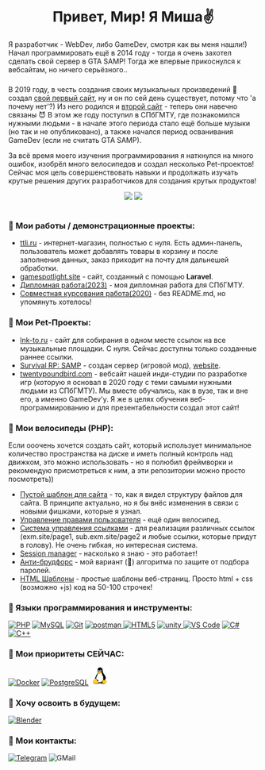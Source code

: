 <h1 align="center"> Привет, Мир! Я Миша✌️ </h1>
Я разработчик - WebDev, либо GameDev, смотря как вы меня нашли!)
Начал программировать ещё в 2014 году - тогда я очень захотел сделать свой сервер в GTA SAMP! Тогда же впервые прикоснулся к вебсайтам, но ничего серьёзного..

### 

В 2019 году, в честь создания своих музыкальных произведений 🎹 создал [свой первый сайт](https://mickrize.ru), ну и он по сей день существует, потому что 'а почему нет'?) Из него родился и [второй сайт](https://lnk-to.ru) - теперь они навечно связаны 😈
В этом же году поступил в СПбГМТУ, где познакомился нужными людьми - в начале этого периода стало ещё больше музыки (но так и не опубликовано), а также начался период осванивания GameDev (если не считать GTA SAMP).


За всё время моего изучения программирования я наткнулся на много ошибок, изобрёл много велосипедов и создал несколько Pet-проектов! Сейчас моя цель совершенствовать навыки и продолжать изучать крутые решения других разработчиков для создания крутых продуктов!  
<p align="center">
  <a href="https://t.me/user1883"><img src="https://img.shields.io/badge/Telegram-273254?style=for-the-badge&logo=Telegram"></a>
  <a href="mailto:encrypt@internet.ru"><img src="https://img.shields.io/badge/encrypt@internet.ru-273254?style=for-the-badge&logo=GMail"></a>
</p>
<h1> </h1>

### 🔨 Мои работы / демонстрационные проекты:
- [ttli.ru](https://ttli.ru) - интернет-магазин, полностью с нуля. Есть админ-панель, пользователь может добавлять товары в корзину и после заполнения данных, заказ приходит на почту для дальнешей обработки.
- [gamespotlight.site](https://gamespotlight.site) - сайт, созданный с помощью <b>Laravel</b>.
- [Дипломная работа(2023)](https://github.com/TheKompreso/UUV-simulator-Graduation-Qualification-Work) - моя дипломная работа для СПбГМТУ.
- [Совместная курсования работа(2020)](https://github.com/twentypoundbird/SMTU_2_COURSE) - без README.md, но упомянуть хотелось!

### 🐸 Мои Pet-Проекты:
- [lnk-to.ru](https://lnk-to.ru) - сайт для собирания в одном месте ссылок на все музыкальные площадки. С нуля. Сейчас доступны только созданные раннее ссылки.
- [Survival RP: SAMP](https://vk.com/survivalrp) - создан сервер (игровой мод), [website](https://survival-rp.ru).
- [twentypoundbird.com](https://twentypoundbird.com) - вебсайт нашей инди-студии по разработке игр (которую я основал в 2020 году с теми самыми нужными людьми из СПбГМТУ). Мы вместе обучались, как в вузе, так и вне его, а именно GameDev'у. Я же в целях обучения веб-программированию и для презентабельности создал этот сайт! 

### 🚴 Мои велосипеды (PHP):
Если ооочень хочется создать сайт, который использует минимальное количество пространства на диске и иметь полный контроль над движком, это можно использовать - но я полюбил фреймворки и рекомендую присмотреться к ним, а эти репозитории можно просто посмотреть))
- [Пустой шаблон для сайта](https://github.com/TheKompreso/blank-website-template) - то, как я видел структуру файлов для сайта. В принципе актуально, но я бы внёс изменения в связи с новыми фишками, которые я узнал.
- [Управление правами пользователя](https://github.com/TheKompreso/simple-permission-engine) - ещё один велосипед.
- [Система управления ссылками](https://github.com/TheKompreso/url-database-engine) - для реализации различных ссылок (exm.site/page1, sub.exm.site/page2 и любые ссылки, которые придут в голову). Не очень гибкая, но интересная система.
- [Session manager](https://github.com/TheKompreso/session-manager) - насколько я знаю - это работает!
- [Анти-брудфорс](https://github.com/TheKompreso/brute-force-protection) - мой вариант (🚴) алгоритма по защите от подбора паролей.
- [HTML Шаблоны](https://github.com/TheKompreso/html-page-templates) - простые шаблоны веб-страниц. Просто html + css (возможно +js) код на 50-100 строчек!

### 🌟 Языки программирования и инструменты:
  <a href="https://www.php.net/" target="_blank" rel="noreferrer"><img src="https://raw.githubusercontent.com/danielcranney/readme-generator/main/public/icons/skills/php-colored.svg" width="36" height="36" alt="PHP" /></a>
  <a href="https://www.mysql.com/" target="_blank" rel="noreferrer"><img src="https://raw.githubusercontent.com/danielcranney/readme-generator/main/public/icons/skills/mysql-colored.svg" width="36" height="36" alt="MySQL" /></a>
  <a href="https://git-scm.com/" target="_blank" rel="noreferrer"><img src="https://raw.githubusercontent.com/danielcranney/readme-generator/main/public/icons/skills/git-colored.svg" width="36" height="36" alt="Git" /></a>
  <a href="https://postman.com" target="_blank" rel="noreferrer"> <img src="https://www.vectorlogo.zone/logos/getpostman/getpostman-icon.svg" alt="postman" width="36" height="36" /> </a>
  <a href="https://developer.mozilla.org/en-US/docs/Glossary/HTML5" target="_blank" rel="noreferrer"><img src="https://raw.githubusercontent.com/danielcranney/readme-generator/main/public/icons/skills/html5-colored.svg" width="36" height="36" alt="HTML5" /></a>
  <a href="https://unity.com/" target="_blank" rel="noreferrer"> <img src="https://www.vectorlogo.zone/logos/unity3d/unity3d-icon.svg" alt="unity" width="36" height="36" /> </a>
  <a href="https://code.visualstudio.com/" target="_blank" rel="noreferrer"><img src="https://raw.githubusercontent.com/danielcranney/readme-generator/main/public/icons/skills/visualstudiocode.svg" width="36" height="36" alt="VS Code" /></a>
  <a href="https://docs.microsoft.com/en-us/dotnet/csharp/" target="_blank" rel="noreferrer"><img src="https://raw.githubusercontent.com/danielcranney/readme-generator/main/public/icons/skills/csharp-colored.svg" width="36" height="36" alt="C#" /></a>
  <a href="https://docs.microsoft.com/en-us/cpp/?view=msvc-170" target="_blank" rel="noreferrer"><img src="https://raw.githubusercontent.com/danielcranney/readme-generator/main/public/icons/skills/cplusplus-colored.svg" width="36" height="36" alt="C++" /></a>

### 🌟 Мои приоритеты СЕЙЧАС:
  <a href="https://www.docker.com/" target="_blank" rel="noreferrer"><img src="https://raw.githubusercontent.com/danielcranney/readme-generator/main/public/icons/skills/docker-colored.svg" width="36" height="36" alt="Docker" /></a>
  <a href="https://www.postgresql.org/" target="_blank" rel="noreferrer"><img src="https://raw.githubusercontent.com/danielcranney/readme-generator/main/public/icons/skills/postgresql-colored.svg" width="36" height="36" alt="PostgreSQL" /></a>
  <a href="https://www.linux.org/" target="_blank" rel="noreferrer"> <img src="https://raw.githubusercontent.com/devicons/devicon/master/icons/linux/linux-original.svg" alt="linux" width="36" height="36" /> </a>
  
### 🌟 Хочу освоить в будущем:
  <a href="https://www.blender.org/" target="_blank" rel="noreferrer"><img src="https://raw.githubusercontent.com/danielcranney/readme-generator/main/public/icons/skills/blender-colored.svg" width="36" height="36" alt="Blender" /></a>


### 👀 Мои контакты:
[![Telegram](https://img.shields.io/badge/Telegram-273254?style=for-the-badge&logo=Telegram)](https://t.me/user1883)
![GMail](https://img.shields.io/badge/encrypt@internet.ru-273254?style=for-the-badge&logo=GMail)
